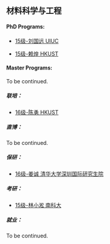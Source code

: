 ## 材料科学与工程

#### PhD Programs:

- [15级-刘国远 UIUC](grad-application/materials-science-and-engineering/[US]-15-liuguoyuan.md)

- [15级-赖煌 HKUST](grad-application/materials-science-and-engineering/[HK]-15-laihuang.md)

#### Master Programs:

To be continued.

##### 联培：

* [16级-陈勇 HKUST](grad-application/materials-science-and-engineering/[CN]-16-chenyong.md)

##### 直博：

To be continued.

##### 保研：

* [16级-姜诚 清华大学深圳国际研究生院](grad-application/materials-science-and-engineering/[CN]-16-jiangcheng.md)

##### 考研：

- [15级-林小淞 南科大](grad-application/materials-science-and-engineering/[CN]-15-linxiaosong.md)

##### 就业：

To be continued.
